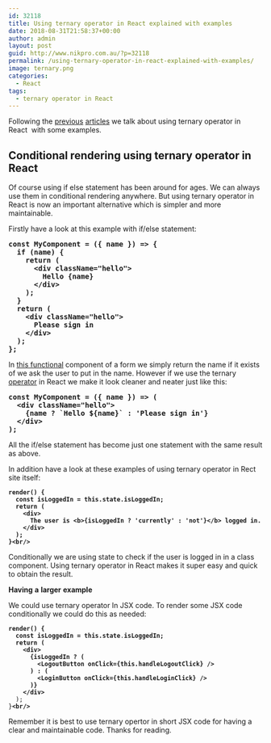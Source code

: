 ```yaml
---
id: 32118
title: Using ternary operator in React explained with examples
date: 2018-08-31T21:58:37+00:00
author: admin
layout: post
guid: http://www.nikpro.com.au/?p=32118
permalink: /using-ternary-operator-in-react-explained-with-examples/
image: ternary.png
categories:
  - React
tags:
  - ternary operator in React
---
```

Following the [previous](http://www.nikpro.com.au/using-es6-features-in-react-application-codes-spread-operator/) [articles](http://www.nikpro.com.au/using-es6-features-in-react-application-codes-spread-operator/) we talk about using ternary operator in React  with some examples.

## Conditional rendering using ternary operator in React 

Of course using if else statement has been around for ages. We can always use them in conditional rendering anywhere. But using ternary operator in React is now an important alternative which is simpler and more maintainable.

Firstly have a look at this example with if/else statement:

<pre class="wp-block-preformatted"><strong>const MyComponent = ({ name }) => {</strong><br /><strong>  if (name) {</strong><br /><strong>    return (</strong><br /><strong>      &lt;div className="hello"></strong><br /><strong>        Hello {name}</strong><br /><strong>      &lt;/div></strong><br /><strong>    );</strong><br /><strong>  }</strong><br /><strong>  return (</strong><br /><strong>    &lt;div className="hello"></strong><br /><strong>      Please sign in</strong><br /><strong>    &lt;/div></strong><br /><strong>  );</strong><br /><strong>};</strong></pre>

In [this functional](http://www.nikpro.com.au/functional-component-in-react-explained-with-examples/) component of a form we simply return the name if it exists of we ask the user to put in the name. However if we use the ternary [operator](http://www.nikpro.com.au/the-ternary-operator-in-javascript-with-some-examples-explained/) in React we make it look cleaner and neater just like this:

<pre class="wp-block-preformatted"><strong>const MyComponent = ({ name }) => (</strong><br /><strong>  &lt;div className="hello"></strong><br /><strong>    {name ? `Hello ${name}` : 'Please sign in'}</strong><br /><strong>  &lt;/div></strong><br /><strong>);</strong></pre>

All the if/else statement has become just one statement with the same result as above.  

In addition have a look at these examples of using ternary operator in Rect site itself:

<pre class="wp-block-preformatted"><strong><code>render() {
  const isLoggedIn = this.state.isLoggedIn;
  return (
    &lt;div>
      The user is &lt;b>{isLoggedIn ? 'currently' : 'not'}&lt;/b> logged in.
    &lt;/div>
  );
}&lt;br/></code></strong></pre>

Conditionally we are using state to check if the user is logged in in a class component. Using ternary operator in React makes it super easy and quick to obtain the result. 

**Having** **a** **larger** **example**

We could use ternary operator In JSX code. To render some JSX code conditionally we could do this as needed:

<pre class="wp-block-preformatted"><strong><code>render() {
  const isLoggedIn = this.state</code></strong><code>.</code><strong><code>isLoggedIn;
  return (
    &lt;div>
      {isLoggedIn ? (
        &lt;LogoutButton onClick={this.handleLogoutClick} />
      ) : (
        &lt;LoginButton onClick={this.handleLoginClick} />
      )}
    &lt;/div>
 </code></strong><code> );
}</code><strong><code>&lt;br/></code></strong></pre>

Remember it is best to use ternary opertor in short JSX code for having a clear and maintainable code. Thanks for reading. 